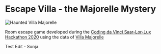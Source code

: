 # Escape Villa - the Majorelle Mystery

![Haunted Villa Majorelle](https://media.giphy.com/media/gHhnciHpylggmI4TjH/giphy.gif)

Room escape game developed during the [Coding da Vinci Saar-Lor-Lux Hackathon 2020](https://codingdavinci.de/events/saar-lor-lux/) using the data of [Villa Majorelle](https://musee-ecole-de-nancy.nancy.fr/la-villa-majorelle-2887.html)

Test Edit - Sonja
